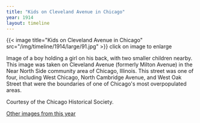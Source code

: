 ```yaml
---
title: "Kids on Cleveland Avenue in Chicago"
year: 1914
layout: timeline
---
```


{{< image title="Kids on Cleveland Avenue in Chicago" src="/img/timeline/1914/large/91.jpg" >}}
click on image to enlarge

Image of a boy holding a girl on his back, with two smaller children nearby. This image was taken on Cleveland Avenue (formerly Milton Avenue) in the Near North Side community area of Chicago, Illinois. This street was one of four, including West Chicago, North Cambridge Avenue, and West Oak Street that were the boundaries of one of Chicago's most overpopulated areas. 

Courtesy of the Chicago Historical Society.

[Other images from this year](/historical/timeline/1914)